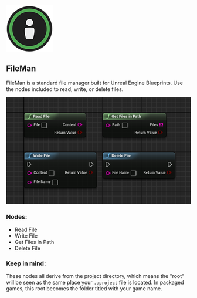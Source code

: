 ![Logo](https://raw.githubusercontent.com/anhuntz/fileman/master/Resources/Icon128.png)
## FileMan
FileMan is a standard file manager built for Unreal Engine Blueprints. Use the nodes included to read, write, or delete files.

![Example](https://raw.githubusercontent.com/anhuntz/fileman/master/Resources/Nodes.png)
### Nodes:
- Read File
- Write File
- Get Files in Path
- Delete File

### Keep in mind:
These nodes all derive from the project directory, which means the "root" will be seen as the same place your `.uproject` file is located. In packaged games, this root becomes the folder titled with your game name.
